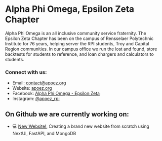 # Alpha Phi Omega, Epsilon Zeta Chapter
Alpha Phi Omega is an all inclusive community service fraternity. The Epsilon Zeta Chapter has been on the campus of Rensselaer Polytechnic Institute for 76 years, helping server the RPI students, Troy and Capital Region communities. In our campus office we run the lost and found, store backtests for students to reference, and loan chargers and calculators to students.

### Connect with us:
- Email: contact@apoez.org
- Website: [apoez.org](https://www.apoez.org)
- Facebook: [Alpha Phi Omega - Epsilon Zeta](https://www.facebook.com/APOatRPI)
- Instagram: [@apoez_rpi](https://www.instagram.com/apoez_rpi/)

##  On Github we are currently working on:
- :computer: [New Website!](https://github.com/alpha-phi-omega-ez/apoez.org-flask), Creating a brand new website from scratch using NextUI, FastAPI, and MongoDB
